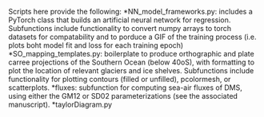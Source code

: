 Scripts here provide the following:
*NN_model_frameworks.py: includes a PyTorch class that builds an artificial neural network for regression. Subfunctions include functionality to convert numpy arrays to torch datasets for compatability and to porduce a GIF of the training process (i.e. plots boht model fit and loss for each training epoch)  
*SO_mapping_templates.py: boilerplate to produce orthographic and plate carree projections of the Southern Ocean (below 40oS), with formatting to plot the location of relevant glaciers and ice shelves. Subfunctions include functionality for plotting contours (filled or unfilled), pcolormesh, or scatterplots.
*fluxes: subfunction for computing sea-air fluxes of DMS, using either the GM12 or SD02 parameterizations (see the associated manuscript).
*taylorDiagram.py

